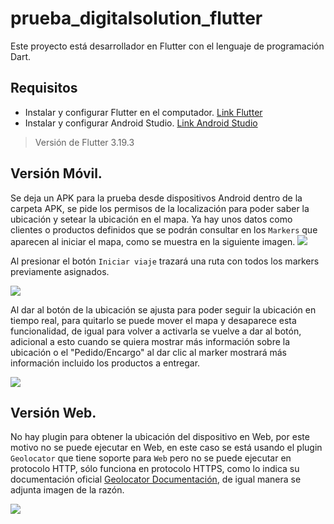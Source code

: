 # prueba_digitalsolution_flutter

Este proyecto está desarrollador en Flutter con el lenguaje de programación Dart.

## Requisitos

- Instalar y configurar Flutter en el computador. [Link Flutter](https://flutter.dev/docs/get-started/install)
- Instalar y configurar Android Studio. [Link Android Studio](https://developer.android.com/studio)

> Versión de Flutter 3.19.3


## Versión Móvil.

Se deja un APK para la prueba desde dispositivos Android dentro de la carpeta APK, se pide los permisos de la localización para poder saber la ubicación y setear la ubicación en el mapa. Ya hay unos datos como clientes o productos definidos que se podrán consultar en los `Markers` que aparecen al iniciar el mapa, como se muestra en la siguiente imagen.
![](docs/map_markers.png)

Al presionar el botón `Iniciar viaje` trazará una ruta con todos los markers previamente asignados.

![](docs/polyline.png)

Al dar al botón de la ubicación se ajusta para poder seguir la ubicación en tiempo real, para quitarlo se puede mover el mapa y desaparece esta funcionalidad, de igual para volver a activarla se vuelve a dar al botón, adicional a esto cuando se quiera mostrar más información sobre la ubicación o el "Pedido/Encargo" al dar clic al marker mostrará más información incluido los productos a entregar.

![](docs/more_information_client.png)

## Versión Web.

No hay plugin para obtener la ubicación del dispositivo en Web, por este motivo no se puede ejecutar en Web, en este caso se está usando el plugin `Geolocator` que tiene soporte para `Web` pero no se puede ejecutar en protocolo HTTP, sólo funciona en protocolo HTTPS, como lo indica su documentación oficial [Geolocator Documentación](https://pub.dev/packages/geolocator), de igual manera se adjunta imagen de la razón.

![](docs/geolocator_documentation.png)